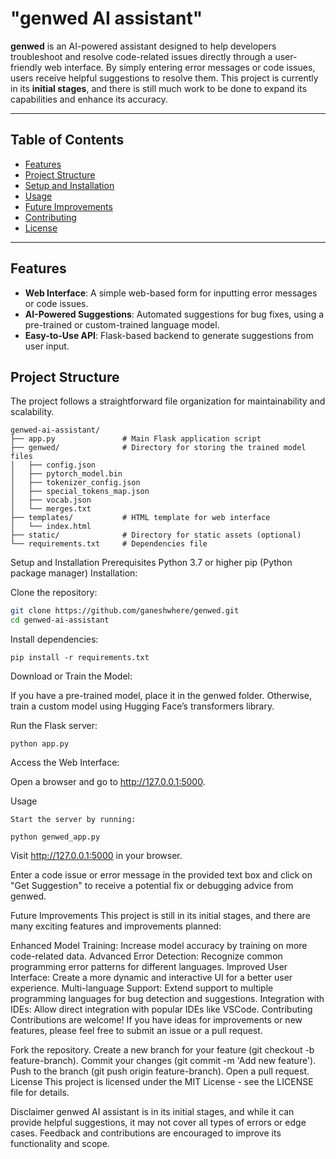 # "genwed AI assistant"

**genwed** is an AI-powered assistant designed to help developers troubleshoot and resolve code-related issues directly through a user-friendly web interface. By simply entering error messages or code issues, users receive helpful suggestions to resolve them. This project is currently in its **initial stages**, and there is still much work to be done to expand its capabilities and enhance its accuracy.

---

## Table of Contents

- [Features](#features)
- [Project Structure](#project-structure)
- [Setup and Installation](#setup-and-installation)
- [Usage](#usage)
- [Future Improvements](#future-improvements)
- [Contributing](#contributing)
- [License](#license)

---

## Features

- **Web Interface**: A simple web-based form for inputting error messages or code issues.
- **AI-Powered Suggestions**: Automated suggestions for bug fixes, using a pre-trained or custom-trained language model.
- **Easy-to-Use API**: Flask-based backend to generate suggestions from user input.

## Project Structure

The project follows a straightforward file organization for maintainability and scalability. 

```plaintext
genwed-ai-assistant/
├── app.py               # Main Flask application script
├── genwed/              # Directory for storing the trained model files
│   ├── config.json
│   ├── pytorch_model.bin
│   ├── tokenizer_config.json
│   ├── special_tokens_map.json
│   ├── vocab.json
│   └── merges.txt
├── templates/           # HTML template for web interface
│   └── index.html
├── static/              # Directory for static assets (optional)
└── requirements.txt     # Dependencies file
```

Setup and Installation
Prerequisites
Python 3.7 or higher
pip (Python package manager)
Installation:

Clone the repository:
```bash
git clone https://github.com/ganeshwhere/genwed.git
cd genwed-ai-assistant
```
Install dependencies:
```
pip install -r requirements.txt
```
Download or Train the Model:

If you have a pre-trained model, place it in the genwed folder.
Otherwise, train a custom model using Hugging Face’s transformers library.

Run the Flask server:
```
python app.py
```

Access the Web Interface:

Open a browser and go to http://127.0.0.1:5000.

Usage
```
Start the server by running:

python genwed_app.py
```
Visit http://127.0.0.1:5000 in your browser.

Enter a code issue or error message in the provided text box and click on "Get Suggestion" to receive a potential fix or debugging advice from genwed.

Future Improvements
This project is still in its initial stages, and there are many exciting features and improvements planned:

Enhanced Model Training: Increase model accuracy by training on more code-related data.
Advanced Error Detection: Recognize common programming error patterns for different languages.
Improved User Interface: Create a more dynamic and interactive UI for a better user experience.
Multi-language Support: Extend support to multiple programming languages for bug detection and suggestions.
Integration with IDEs: Allow direct integration with popular IDEs like VSCode.
Contributing
Contributions are welcome! If you have ideas for improvements or new features, please feel free to submit an issue or a pull request.

Fork the repository.
Create a new branch for your feature (git checkout -b feature-branch).
Commit your changes (git commit -m 'Add new feature').
Push to the branch (git push origin feature-branch).
Open a pull request.
License
This project is licensed under the MIT License - see the LICENSE file for details.

Disclaimer
genwed AI assistant is in its initial stages, and while it can provide helpful suggestions, it may not cover all types of errors or edge cases. Feedback and contributions are encouraged to improve its functionality and scope.
